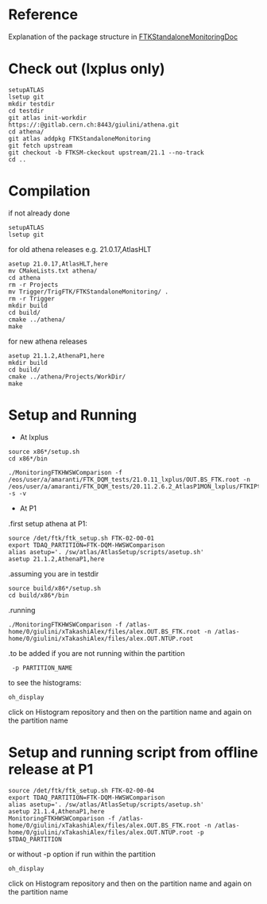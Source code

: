 # Reference

Explanation of the package structure in [FTKStandaloneMonitoringDoc](https://twiki.cern.ch/twiki/bin/view/Atlas/FTKStandaloneMonitoringDoc)


# Check out (lxplus only)

```
setupATLAS 
lsetup git
mkdir testdir
cd testdir
git atlas init-workdir https://:@gitlab.cern.ch:8443/giulini/athena.git
cd athena/
git atlas addpkg FTKStandaloneMonitoring
git fetch upstream 
git checkout -b FTKSM-ckeckout upstream/21.1 --no-track
cd ..
```

#  Compilation

if not already done
```
setupATLAS 
lsetup git
```

for old athena releases e.g. 21.0.17,AtlasHLT
```
asetup 21.0.17,AtlasHLT,here
mv CMakeLists.txt athena/
cd athena
rm -r Projects
mv Trigger/TrigFTK/FTKStandaloneMonitoring/ .
rm -r Trigger
mkdir build
cd build/
cmake ../athena/
make
```

for new athena releases
```
asetup 21.1.2,AthenaP1,here
mkdir build
cd build/
cmake ../athena/Projects/WorkDir/
make
```
#  Setup and Running

* At lxplus

```
source x86*/setup.sh
cd x86*/bin

./MonitoringFTKHWSWComparison -f /eos/user/a/amaranti/FTK_DQM_tests/21.0.11_lxplus/OUT.BS_FTK.root -n /eos/user/a/amaranti/FTK_DQM_tests/20.11.2.6.2_AtlasP1MON_lxplus/FTKIPtoFTK/OUT.NTUP.root -s -v
```
* At P1

.first setup athena at P1:
```
source /det/ftk/ftk_setup.sh FTK-02-00-01
export TDAQ_PARTITION=FTK-DQM-HWSWComparison
alias asetup='. /sw/atlas/AtlasSetup/scripts/asetup.sh'
asetup 21.1.2,AthenaP1,here
```
.assuming you are in testdir
```
source build/x86*/setup.sh
cd build/x86*/bin
```

.running
```
./MonitoringFTKHWSWComparison -f /atlas-home/0/giulini/xTakashiAlex/files/alex.OUT.BS_FTK.root -n /atlas-home/0/giulini/xTakashiAlex/files/alex.OUT.NTUP.root
```
.to be added if you are not running within the partition
```
 -p PARTITION_NAME 
```

to see the histograms:
```
oh_display 
```

click on Histogram repository and then on the partition name and again on the partition name

#  Setup and running script from offline release at P1


```
source /det/ftk/ftk_setup.sh FTK-02-00-04
export TDAQ_PARTITION=FTK-DQM-HWSWComparison
alias asetup='. /sw/atlas/AtlasSetup/scripts/asetup.sh'
asetup 21.1.4,AthenaP1,here
MonitoringFTKHWSWComparison -f /atlas-home/0/giulini/xTakashiAlex/files/alex.OUT.BS_FTK.root -n /atlas-home/0/giulini/xTakashiAlex/files/alex.OUT.NTUP.root -p $TDAQ_PARTITION 
```
or without -p option if run within the partition
```
oh_display 
```
click on Histogram repository and then on the partition name and again on the partition name
